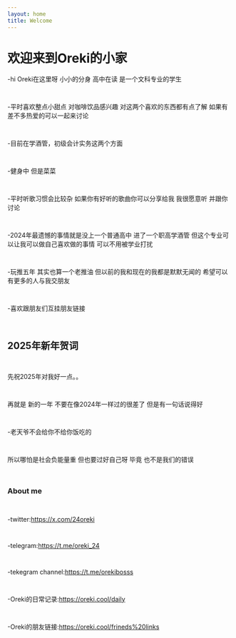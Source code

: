 ```yaml
---
layout: home
title: Welcome
---
```


# 欢迎来到Oreki的小家

-hi Oreki在这里呀 小小的分身 高中在读 是一个文科专业的学生

`    ` 

-平时喜欢整点小甜点 对咖啡饮品感兴趣 对这两个喜欢的东西都有点了解 如果有差不多热爱的可以一起来讨论

`    ` 

-目前在学酒管，初级会计实务这两个方面

`    ` 

-健身中 但是菜菜

`    ` 

-平时听歌习惯会比较杂 如果你有好听的歌曲你可以分享给我 我很愿意听 并跟你讨论

`    ` 

-2024年最遗憾的事情就是没上一个普通高中 进了一个职高学酒管 但这个专业可以让我可以做自己喜欢做的事情 可以不用被学业打扰

`    ` 

-玩推五年 其实也算一个老推油 但以前的我和现在的我都是默默无闻的 希望可以有更多的人与我交朋友

`    ` 

-喜欢跟朋友们互挂朋友链接

`    ` 

## 2025年新年贺词

`    ` 

先祝2025年对我好一点。。

`    ` 

再就是 新的一年 不要在像2024年一样过的很差了 但是有一句话说得好

`    ` 

-老天爷不会给你不给你饭吃的

`    ` 

所以哪怕是社会负能量重 但也要过好自己呀 毕竟 也不是我们的错误

`    ` 

### About me 

`    ` 

-twitter:https://x.com/24oreki

`    ` 

-telegram:https://t.me/oreki_24

`    ` 

-tekegram channel:https://t.me/orekibosss

`    ` 

-Oreki的日常记录:https://oreki.cool/daily

`    ` 

-Oreki的朋友链接:https://oreki.cool/frineds%20links

